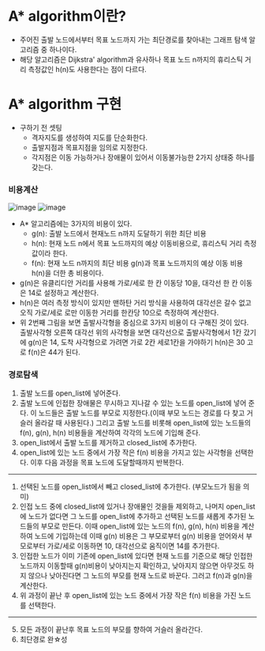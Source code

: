 # A* algorithm이란?
- 주어진 출발 노드에서부터 목표 노드까지 가는 최단경로를 찾아내는 그래프 탐색 알고리즘 중 하나이다.
- 해당 알고리즘은 Dijkstra' algorithm과 유사하나 목표 노드 n까지의 휴리스틱 거리 측정값인 h(n)도 사용한다는 점이 다르다.

# A* algorithm 구현
- 구하기 전 셋팅
  - 격자지도를 생성하여 지도를 단순화한다.
  - 출발지점과 목표지점을 임의로 지정한다.
  - 각지점은 이동 가능하거나 장애물이 있어서 이동불가능한 2가지 상태중 하나를 갖는다.

### 비용계산
![image](https://github.com/user-attachments/assets/61131b6d-ef53-4678-8ef0-4df46ec1892b)
![image](https://github.com/user-attachments/assets/acd4045b-7fe6-453d-8d8a-5310b9a06f09)



- A* 알고리즘에는 3가지의 비용이 있다.
  - g(n): 출발 노드에서 현재노드 n까지 도달하기 위한 최단 비용
  - h(n): 현재 노드 n에서 목표 노드까지의 예상 이동비용으로, 휴리스틱 거리 측정값이라 한다.
  - f(n): 현재 노드 n까지의 최단 비용 g(n)과 목표 노드까지의 예상 이동 비용 h(n)을 더한 총 비용이다.
- g(n)은 유클리디안 거리를 사용해 가로/세로 한 칸 이동당 10을, 대각선 한 칸 이동은 14로 설정하고 계산한다.
- h(n)은 여러 측정 방식이 있지만 맨하탄 거리 방식을 사용하여 대각선은 갈수 없고 오직 가로/세로 로만 이동한 거리를 한칸당 10으로 측정하여 계산한다.
- 위 2번째 그림을 보면 출발사각형을 중심으로 3가지 비용이 다 구해진 것이 있다. 출발사각형 오른쪽 대각선 위의 사각형을 보면 대각선으로 출발사각형에서 1칸 갔기에 g(n)은 14, 도착 사각형으로 가려면 가로 2칸 세로1칸을 가야하기 h(n)은 30 고로 f(n)은 44가 된다.

### 경로탐색
1. 출발 노드를 open_list에 넣어준다.
2. 출발 노드에 인접한 장애물은 무시하고 지나갈 수 있는 노드를 open_list에 넣어 준다. 이 노드들은 출발 노드를 부모로 지정한다.(이때 부모 노드는 경로를 다 찾고 거슬러 올라갈 때 사용된다.) 그리고 출발 노드를 비롯해 open_list에 있는 노드들의 f(n), g(n), h(n) 비용들을 계산하여 각각의 노드에 기입해 준다.
3. open_list에서 출발 노드를 제거하고 closed_list에 추가한다.
4. open_list에 있는 노드 중에서 가장 작은 f(n) 비용을 가지고 있는 사각형을 선택한다. 이후 다음 과정을 목표 노드에 도달할때까지 반복한다.
---
1. 선택된 노드를 open_list에서 빼고 closed_list에 추가한다. (부모노드가 됨을 의미)
2. 인접 노드 중에 closed_list에 있거나 장애물인 것을들 제외하고, 나머지 open_list에 노드가 없다면 그 노드를 open_list에 추가하고 선택된 노드를 새롭게 추가된 노드들의 부모로 만든다. 이때 open_list에 있는 노드의 f(n), g(n), h(n) 비용을 계산하여 노드에 기입하는데 이때 g(n) 비용은 그 부모로부터 g(n) 비용을 얻어와서 부모로부터 가로/세로 이동하면 10, 대각선으로 움직이면 14를 추가한다.
3. 인접한 노드가 이미 기존에 open_list에 있다면 현재 노드를 기준으로 해당 인접한 노드까지 이동할때 g(n)비용이 낮아지는지 확인하고, 낮아지지 않으면 아무것도 하지 않으나 낮아진다면 그 노드의 부모를 현재 노드로 바꾼다. 그러고 f(n)과 g(n)을 계산한다.
4. 위 과정이 끝난 후 open_list에 있는 노드 중에서 가장 작은 f(n) 비용을 가진 노드를 선택한다. 
---
5. 모든 과정이 끝난후 목표 노드의 부모를 향하여 거슬러 올라간다.
6. 최단경로 완☆성
